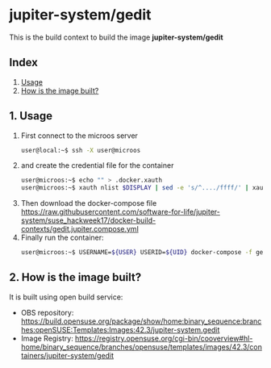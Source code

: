 # jupiter-system/gedit

This is the build context to build the image **jupiter-system/gedit**

## Index
1. [Usage](#1-usage)
2. [How is the image built?](#2-how-is-the-image-built)

## 1. Usage
1. First connect to the microos server
    ```bash
    user@local:~$ ssh -X user@microos
    ```
2. and create the credential file for the container
    ```bash
    user@microos:~$ echo "" > .docker.xauth
    user@microos:~$ xauth nlist $DISPLAY | sed -e 's/^..../ffff/' | xauth -f .docker.xauth nmerge -
    ```
3. Then download the docker-compose file
   https://raw.githubusercontent.com/software-for-life/jupiter-system/suse_hackweek17/docker-build-contexts/gedit.jupiter.compose.yml
4. Finally run the container:
    ```bash
    user@microos:~$ USERNAME=${USER} USERID=${UID} docker-compose -f gedit.jupiter.compose.yml up
    ```

## 2. How is the image built?

It is built using open build service:

- OBS repository: https://build.opensuse.org/package/show/home:binary_sequence:branches:openSUSE:Templates:Images:42.3/jupiter-system.gedit
- Image Registry: https://registry.opensuse.org/cgi-bin/cooverview#hl-home/binary_sequence/branches/opensuse/templates/images/42.3/containers/jupiter-system/gedit
